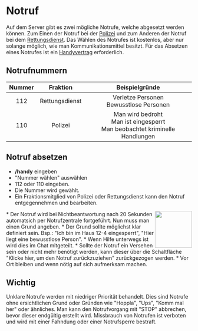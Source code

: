 # Notruf
Auf dem Server gibt es zwei mögliche Notrufe, welche abgesetzt werden können. Zum Einen der Notruf bei der [Polizei](../../pages/fraktionen/polizei.md) und zum Anderen der Notruf bei dem [Rettungsdienst](../../pages/fraktionen/rettungsdienst.md). Das Wählen des Notrufes ist kostenlos, aber nur solange möglich, wie man Kommunikationsmittel besitzt. Für das Absetzen eines Notrufes ist ein [Handyvertrag](../../pages/allgemein/handy.md) erforderlich.

## Notrufnummern
| Nummer | Fraktion | Beispielgründe |
|:-:|:-:|:-:|
| 112 | Rettungsdienst | Verletze Personen<br> Bewusstlose Personen |
| 110 | Polizei | Man wird bedroht<br> Man ist eingesperrt<br> Man beobachtet kriminelle Handlungen |

## Notruf absetzen

* **/handy** eingeben
* "Nummer wählen" auswählen
* 112 oder 110 eingeben.
* Die Nummer wird gewählt.
* Ein Fraktionsmitglied von Polizei oder Rettungsdienst kann den Notruf entgegennehmen und bearbeiten.
<img align="right" width="100" eight="50" src="../../../assets/image/fraktionen/aktivitäten/Notruf_Eingang1.png">
* Der Notruf wird bei Nichtbeantwortung nach 20 Sekunden automatsich per Notrufzentrale fortgeführt. Nun muss man einen Grund angeben.
    * Der Grund sollte möglichst klar definiert sein. Bsp.: "Ich bin im Haus 12-4 eingesperrt", "Hier liegt eine bewusstlose Person".
* Wenn Hilfe unterwegs ist wird dies im Chat mitgeteilt.
    * Sollte der Notruf ein Versehen sein oder nicht mehr benötigt werden, kann dieser über die Schaltfläche "Klicke hier, um den Notruf zurückzuziehen" zurückgezogen werden.
* Vor Ort bleiben und wenn nötig auf sich aufmerksam machen.
  
## Wichtig

Unklare Notrufe werden mit niedriger Priorität behandelt. Dies sind Notrufe ohne ersichtlichen Grund oder Gründen wie "Hoppla", "Ups", "Komm mal her" oder ähnliches. Man kann den Notrufvorgang mit "STOP" abbrechen, bevor dieser endgültig erstellt wird. Missbrauch von Notrufen ist verboten und wird mit einer Fahndung oder einer Notrufsperre bestraft.

